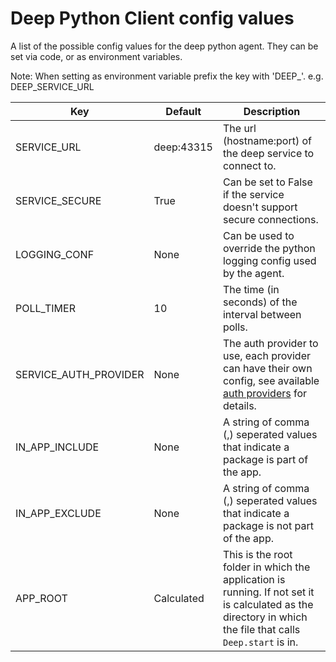 # Deep Python Client config values

A list of the possible config values for the deep python agent. They can be set via code, or as environment variables.

Note: When setting as environment variable prefix the key with 'DEEP_'. e.g. DEEP_SERVICE_URL

| Key                   | Default    | Description                                                                                                                                              |
|-----------------------|------------|----------------------------------------------------------------------------------------------------------------------------------------------------------|
| SERVICE_URL           | deep:43315 | The url (hostname:port) of the deep service to connect to.                                                                                               |
| SERVICE_SECURE        | True       | Can be set to False if the service doesn't support secure connections.                                                                                   |
| LOGGING_CONF          | None       | Can be used to override the python logging config used by the agent.                                                                                     |
| POLL_TIMER            | 10         | The time (in seconds) of the interval between polls.                                                                                                     |
| SERVICE_AUTH_PROVIDER | None       | The auth provider to use, each provider can have their own config, see available [auth providers](../auth/providers.md) for details.                     |
| IN_APP_INCLUDE        | None       | A string of comma (,) seperated values that indicate a package is part of the app.                                                                       |
| IN_APP_EXCLUDE        | None       | A string of comma (,) seperated values that indicate a package is not part of the app.                                                                   |
| APP_ROOT              | Calculated | This is the root folder in which the application is running. If not set it is calculated as the directory in which the file that calls `Deep.start` is in. |



